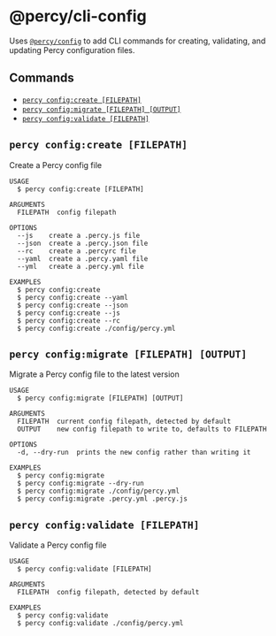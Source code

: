 # @percy/cli-config

Uses [`@percy/config`](/packages/config) to add CLI commands for creating, validating, and updating
Percy configuration files.

## Commands
<!-- commands -->
* [`percy config:create [FILEPATH]`](#percy-configcreate-filepath)
* [`percy config:migrate [FILEPATH] [OUTPUT]`](#percy-configmigrate-filepath-output)
* [`percy config:validate [FILEPATH]`](#percy-configvalidate-filepath)

## `percy config:create [FILEPATH]`

Create a Percy config file

```
USAGE
  $ percy config:create [FILEPATH]

ARGUMENTS
  FILEPATH  config filepath

OPTIONS
  --js    create a .percy.js file
  --json  create a .percy.json file
  --rc    create a .percyrc file
  --yaml  create a .percy.yaml file
  --yml   create a .percy.yml file

EXAMPLES
  $ percy config:create
  $ percy config:create --yaml
  $ percy config:create --json
  $ percy config:create --js
  $ percy config:create --rc
  $ percy config:create ./config/percy.yml
```

## `percy config:migrate [FILEPATH] [OUTPUT]`

Migrate a Percy config file to the latest version

```
USAGE
  $ percy config:migrate [FILEPATH] [OUTPUT]

ARGUMENTS
  FILEPATH  current config filepath, detected by default
  OUTPUT    new config filepath to write to, defaults to FILEPATH

OPTIONS
  -d, --dry-run  prints the new config rather than writing it

EXAMPLES
  $ percy config:migrate
  $ percy config:migrate --dry-run
  $ percy config:migrate ./config/percy.yml
  $ percy config:migrate .percy.yml .percy.js
```

## `percy config:validate [FILEPATH]`

Validate a Percy config file

```
USAGE
  $ percy config:validate [FILEPATH]

ARGUMENTS
  FILEPATH  config filepath, detected by default

EXAMPLES
  $ percy config:validate
  $ percy config:validate ./config/percy.yml
```
<!-- commandsstop -->
